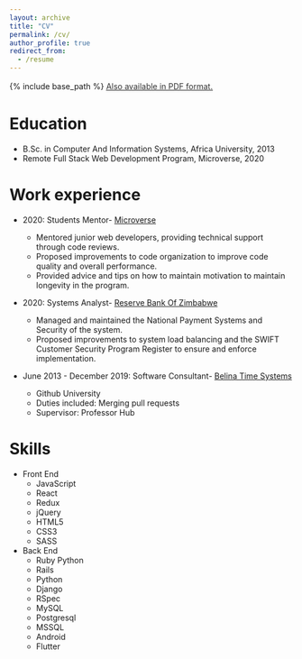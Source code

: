```yaml
---
layout: archive
title: "CV"
permalink: /cv/
author_profile: true
redirect_from:
  - /resume
---
```


{% include base_path %}
<u><a style="line-height: 1.5;" href="https://simandebvu.github.io/files/S_Mandebvu_Resume.pdf"><span style="color: #333333;"><span>Also available in PDF format.</span></span></a></u>

Education
======
* B.Sc. in Computer And Information Systems, Africa University, 2013
* Remote Full Stack Web Development Program, Microverse, 2020

Work experience
======
* 2020: Students Mentor- [Microverse](https://www.microverse.org/)
  * Mentored junior web developers, providing technical support through code reviews. 
  * Proposed improvements to code organization to improve code quality and overall performance. 
  * Provided advice and tips on how to maintain motivation to maintain longevity in the program. 
  
* 2020: Systems Analyst- [Reserve Bank Of Zimbabwe](https://www.rbz.co.zw/)
  * Managed and maintained the National Payment Systems and Security of the system.  
  * Proposed improvements to system load balancing and the SWIFT Customer Security Program Register to ensure and enforce implementation.

* June 2013 - December 2019: Software Consultant- [Belina Time Systems](https://zw.belinapayroll.com/)
  * Github University
  * Duties included: Merging pull requests
  * Supervisor: Professor Hub
  
Skills
======
* Front End
  * JavaScript
  * React
  * Redux
  * jQuery
  * HTML5
  * CSS3
  * SASS
* Back End
  * Ruby Python
  * Rails
  * Python
  * Django
  * RSpec
  * MySQL
  * Postgresql
  * MSSQL
  * Android
  * Flutter
  
